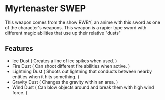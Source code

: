 # Myrtenaster SWEP
This weapon comes from the show RWBY, an anime with this sword as one of the character's weapons.
This weapon is a rapier type sword with different magic abilities that use up their relative "dusts"

## Features
- Ice Dust ( Creates a line of ice spikes when used. )
- Fire Dust ( Can shoot different fire abilities when active. )
- Lightning Dust ( Shoots out lightning that conducts between nearby entities when it hits something. )
- Gravity Dust ( Changes the gravity within an area. )
- Wind Dust ( Can blow objects around and break them with high wind force. )
